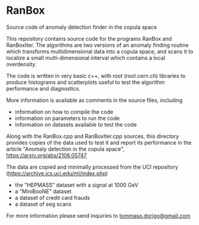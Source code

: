 # RanBox
Source code of anomaly detection finder in the copula space

This repository contains source code for the programs RanBox and RanBoxIter. The algorithms are two versions of an anomaly finding routine which transforms multidimensional data into a copula space, and scans it to localize a small multi-dimensional interval which contains a local overdensity. 

The code is written in very basic c++, with root (root.cern.ch) libraries to produce histograms and scatterplots useful to test the algorithm performance and diagnostics. 

More information is available as comments in the source files, including
- information on how to compile the code
- information on parameters to run the code
- information on datasets available to test the code

Along with the RanBox.cpp and RanBoxIter.cpp sources, this directory provides copies of the data used to test it and report its performance
in the article "Anomaly detection in the copula space", https://arxiv.org/abs/2106.05747

The data are copied and minimally processed from the UCI repository (https://archive.ics.uci.edu/ml/index.php)
- the "HEPMASS" dataset with a signal at 1000 GeV
- a "MiniBooNE" dataset
- a dataset of credit card frauds
- a dataset of eeg scans

For more information please send inquiries to tommaso.dorigo@gmail.com
